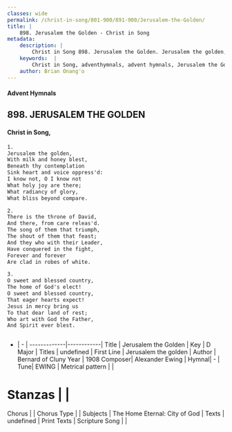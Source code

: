 ```yaml
---
classes: wide
permalink: /christ-in-song/801-900/891-900/Jerusalem-the-Golden/
title: |
    898. Jerusalem the Golden - Christ in Song
metadata:
    description: |
        Christ in Song 898. Jerusalem the Golden. Jerusalem the golden, With milk and honey blest, Beneath thy contemplation Sink heart and voice oppress'd: I know not, O I know not What holy joy are there; What radiancy of glory, What bliss beyond compare.
    keywords:  |
        Christ in Song, adventhymnals, advent hymnals, Jerusalem the Golden, Jerusalem the golden. 
    author: Brian Onang'o
---
```


#### Advent Hymnals
## 898. JERUSALEM THE GOLDEN
####  Christ in Song,

```txt
1.
Jerusalem the golden,
With milk and honey blest,
Beneath thy contemplation
Sink heart and voice oppress'd:
I know not, O I know not
What holy joy are there;
What radiancy of glory,
What bliss beyond compare.

2.
There is the throne of David,
And there, from care releas'd.
The song of them that triumph,
The shout of them that feast;
And they who with their Leader,
Have conquered in the fight,
Forever and forever
Are clad in robes of white.

3.
O sweet and blessed country,
The home of God's elect!
O sweet and blessed country,
That eager hearts expect!
Jesus in mercy bring us
To that dear land of rest;
Who art with God the Father,
And Spirit ever blest.



```

- |   -  |
-------------|------------|
Title | Jerusalem the Golden |
Key | D Major |
Titles | undefined |
First Line | Jerusalem the golden |
Author | Bernard of Cluny
Year | 1908
Composer| Alexander Ewing |
Hymnal|  - |
Tune| EWING |
Metrical pattern | |
# Stanzas |  |
Chorus |  |
Chorus Type |  |
Subjects | The Home Eternal: City of God |
Texts | undefined |
Print Texts | 
Scripture Song |  |
    
